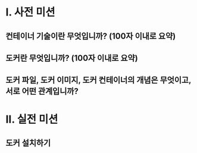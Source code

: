 # I. 사전 미션
## 컨테이너 기술이란 무엇입니까? (100자 이내로 요약)

## 도커란 무엇입니까? (100자 이내로 요약)

## 도커 파일, 도커 이미지, 도커 컨테이너의 개념은 무엇이고, 서로 어떤 관계입니까?

# II. 실전 미션

## 도커 설치하기
